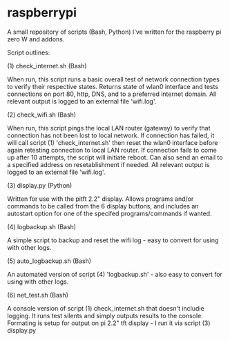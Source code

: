 # raspberrypi

A small repository of scripts (Bash, Python) I've written for the raspberry pi zero W and addons.


Script outlines:

(1) check_internet.sh (Bash)

When run, this script runs a basic overall test of network connection types to verify their respective states. 
Returns state of wlan0 interface and tests connections on port 80, http, DNS, and to a preferred internet domain.
All relevant output is logged to an external file 'wifi.log'.


(2) check_wifi.sh (Bash)

When run, this script pings the local LAN router (gateway) to verify that connection has not been lost to local network. 
If connection has failed, it will call script (1) 'check_internet.sh' then reset the wlan0 interface before again retesting connection 
to local LAN router. If connection fails to come up after 10 attempts, the script will initiate reboot. Can also send an email to a 
specified address on resetablishment if needed.  All relevant output is logged to an external file 'wifi.log'.


(3) display.py (Python)

Written for use with the pitft 2.2" display. Allows programs and/or commands to be called from the 6 display buttons, and includes an 
autostart option for one of the specifed programs/commands if wanted.


(4) logbackup.sh (Bash)

A simple script to backup and reset the wifi log - easy to convert for using with other logs.


(5) auto_logbackup.sh (Bash)

An automated version of script (4) 'logbackup.sh' - also easy to convert for using with other logs.

(6) net_test.sh (Bash)

A console version of script (1) check_internet.sh that doesn't includie logging. It runs test silents and simply outputs results to
the console. Formating is setup for output on pi 2.2" tft display -  I run it via script (3) display.py

